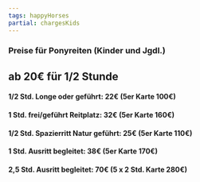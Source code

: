 ```yaml
---
tags: happyHorses
partial: chargesKids
---
```


### Preise für Ponyreiten (Kinder und Jgdl.)

## ab 20€ für 1/2 Stunde

#### 1/2 Std. Longe oder geführt: 22€ (5er Karte 100€)

#### 1 Std. frei/geführt Reitplatz: 32€ (5er Karte 160€)

#### 1/2 Std. Spazierritt Natur geführt: 25€ (5er Karte 110€)

#### 1 Std. Ausritt begleitet: 38€ (5er Karte 170€)

#### 2,5 Std. Ausritt begleitet: 70€ (5 x 2 Std. Karte 280€)
